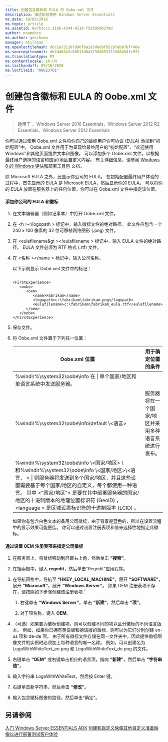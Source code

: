 ```yaml
---
title: 创建包含徽标和 EULA 的 Oobe.xml 文件
description: 描述如何使用 Windows Server Essentials
ms.date: 10/03/2016
ms.topic: article
ms.assetid: 8a7b3cc1-21bb-4344-8110-f5d5959b370d
author: nnamuhcs
ms.author: geschuma
manager: mtillman
ms.openlocfilehash: d6c1a721107d96f8a2a5de89f95c97ab87bf740a
ms.sourcegitcommit: db2d46842c68813d043738d6523f13d8454fc972
ms.translationtype: MT
ms.contentlocale: zh-CN
ms.lasthandoff: 09/10/2020
ms.locfileid: "89623761"
---
```

# <a name="create-the-oobexml-file-including-logo-and-eula"></a>创建包含徽标和 EULA 的 Oobe.xml 文件

>适用于： Windows Server 2016 Essentials、Windows Server 2012 R2 Essentials、Windows Server 2012 Essentials

你可以通过使用 Oobe.xml 文件将你自己的最终用户许可协议 (EULA) 添加到“初始配置”中。 Oobe.xml 文件用于为呈现给最终用户的“初始配置”、“欢迎使用 Windows”和其他页面提供文本和图像。 可以添加多个 Oobe.xml 文件，以根据最终用户选择的语言和国家/地区自定义内容。 有关详细信息，请参阅 [Windows 8 的 Windows 评估和部署工具包](https://go.microsoft.com/fwlink/?LinkId=248694) 文档。

 除 Microsoft EULA 之外，还显示你公司的 EULA。 在初始配置最终用户体验的过程中，首先显示的 EULA 是 Microsoft EULA，然后显示你的 EULA。 可以将你的 EULA 放置在服务器上的任何位置，你可以在 Oobe.xml 文件中指定该位置。

#### <a name="to-add-your-company-eula-and-logo"></a>添加你公司的 EULA 和徽标

1. 在文本编辑器（例如记事本）中打开 Oobe.xml 文件。

2. 在 <h \></logopath \> 标记中，输入徽标文件的绝对路径。 此文件应包含一个 240 x 100 像素的 32 位可移植网络图形 (.png) 文件。

3. 在 <eulafilename&gt \></eulafilename \> 标记中，输入 EULA 文件的绝对路径。 EULA 文件必须为 RTF 格式 (.rtf) 文件。

4. 在 <名称 \></name \> 标记中，输入公司名称。

    以下示例显示 Oobe.xml 文件中的标记：

   ```

   <FirstExperience>
      <oobe>
         <oem>
            <name>Fabrikam</name>
            <logopath>c:\fabrikam\fabrikam.png</logopath>
            <eulafilename>c:\fabrikam\fabrikam_eula.rtf</eulafilename>
         </oem>
      </oobe>
   </FirstExperience>

   ```

5. 保存文件。

6. 将 Oobe.xml 文件置于下列任一位置：

   |Oobe.xml 位置|用于确定位置的条件|
   |-----------------------|----------------------------------------|
   |%windir%\system32\oobe\info 在 \| 单个国家/地区和单语言系统中发送服务器。|
   |%windir%\system32\oobe\info\default \\<语言\>|服务器将在一个国家/地区并采用多种语言系统进行发布。|
   |%windir%\system32\oobe\info \\<国家/地区> \ 和%windir%\system32\oobe\info \\<国家/地区>\\<语言， \> \| 则服务器将发送到多个国家/地区，并且这些设置需要基于每个国家/地区的自定义，每个都使用一种语言。 其中 <"国家/地区"> 是要在其中部署服务器的国家/地区的十进制版本的地理位置标识符 (GeoID) ，<language \> 是区域设置标识符的十进制版本 (LCID) 。|

   如果你有包含白色文本的备用公司徽标，由于背景是蓝色的，所以在设置流程中的显示效果可能更佳。  你可以通过设置注册表项和值来选择性地指定此徽标。

#### <a name="to-specify-a-company-logo-by-setting-the-oem-registry-key"></a>通过设置 OEM 注册表项来指定公司徽标

1.  在服务器上，将鼠标移动到屏幕右上角，然后单击 **“搜索”**。

2.  在搜索框中，键入 **regedit**，然后单击“Regedit”应用程序。

3.  在导航窗格中，导航至 **“HKEY_LOCAL_MACHINE”**，展开 **“SOFTWARE”**，展开 **“Microsoft”**，展开 **“Windows Server”**。 如果 OEM 注册表项不存在，请按照如下步骤创建该注册表项：

    1.  右键单击 **“Windows Server”**，单击 **“新建”**，然后单击 **“项”**。

    2.  对于项名称，键入 **OEM**。

4.  （可选）如果要为徽标创建项，则可以创建不同的项以区分徽标的不同语言版本。 例如，如果你已拥有英语版和德语版的徽标，则可以为它们分别创建 en-us 项和 de-de 项。 由于所有徽标文件存储在同一文件夹中，因此提供徽标图像文件的实例时必须加上每种语言的唯一名称。 例如，可以创建名为 LogoWithWhiteText_en.png 和 LogoWithWhiteText_de.png 的文件。

5.  右键单击 **“OEM”** 或右键单击相应的语言项，指向 **“新建”**，然后单击 **“字符串值”**。

6.  输入字符串 LogoWithWhiteText，然后按 Enter 键。

7.  右键单击新字符串，然后单击 **“修改”**。

8.  输入包含徽标图像的路径，然后单击“确定”。

## <a name="see-also"></a>另请参阅
 [入门 Windows Server ESSENTIALS ADK](Getting-Started-with-the-Windows-Server-Essentials-ADK.md) [创建和自定义映像](Creating-and-Customizing-the-Image.md)[其他自定义](Additional-Customizations.md)[准备映像以进行部署](Preparing-the-Image-for-Deployment.md)[测试客户体验](Testing-the-Customer-Experience.md)